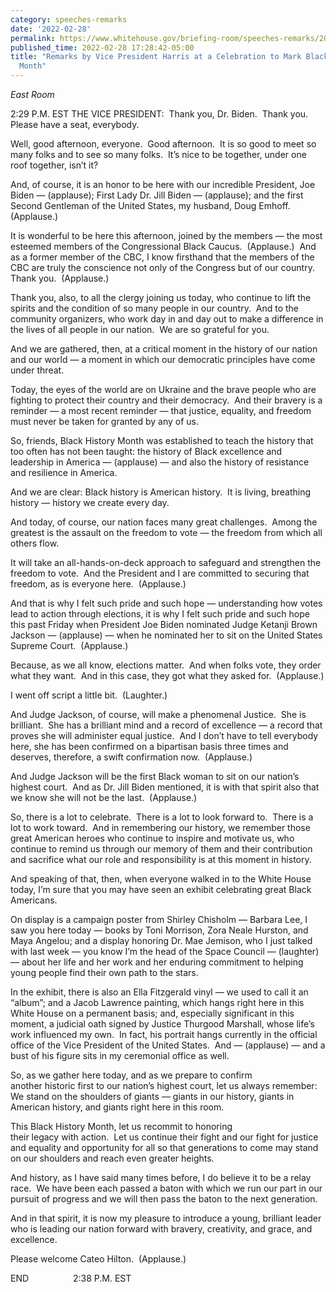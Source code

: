 ```yaml
---
category: speeches-remarks
date: '2022-02-28'
permalink: https://www.whitehouse.gov/briefing-room/speeches-remarks/2022/02/28/remarks-by-vice-president-harris-at-a-celebration-to-mark-black-history-month/
published_time: 2022-02-28 17:28:42-05:00
title: "Remarks by Vice President Harris at a Celebration to Mark Black History\_\
  Month"
---
```

 
*East Room*

2:29 P.M. EST THE VICE PRESIDENT:  Thank you, Dr. Biden.  Thank you. 
Please have a seat, everybody.

Well, good afternoon, everyone.  Good afternoon.  It is so good to meet
so many folks and to see so many folks.  It’s nice to be together, under
one roof together, isn’t it?

And, of course, it is an honor to be here with our incredible President,
Joe Biden — (applause); First Lady Dr. Jill Biden — (applause); and the
first Second Gentleman of the United States, my husband, Doug Emhoff. 
(Applause.)  
  
It is wonderful to be here this afternoon, joined by the members — the
most esteemed members of the Congressional Black Caucus.  (Applause.) 
And as a former member of the CBC, I know firsthand that the members of
the CBC are truly the conscience not only of the Congress but of our
country.  Thank you.  (Applause.)  
  
Thank you, also, to all the clergy joining us today, who continue to
lift the spirits and the condition of so many people in our country. 
And to the community organizers, who work day in and day out to make a
difference in the lives of all people in our nation.  We are so grateful
for you.

And we are gathered, then, at a critical moment in the history of our
nation and our world — a moment in which our democratic principles have
come under threat.  
  
Today, the eyes of the world are on Ukraine and the brave people who are
fighting to protect their country and their democracy.  And their
bravery is a reminder — a most recent reminder — that justice, equality,
and freedom must never be taken for granted by any of us.  
  
So, friends, Black History Month was established to teach the history
that too often has not been taught: the history of Black excellence and
leadership in America — (applause) — and also the history of resistance
and resilience in America.    
  
And we are clear: Black history is American history.  It is living,
breathing history — history we create every day. 

And today, of course, our nation faces many great challenges.  Among the
greatest is the assault on the freedom to vote — the freedom from which
all others flow.   
  
It will take an all-hands-on-deck approach to safeguard and strengthen
the freedom to vote.  And the President and I are committed to securing
that freedom, as is everyone here.  (Applause.)  
  
And that is why I felt such pride and such hope — understanding how
votes lead to action through elections, it is why I felt such pride and
such hope this past Friday when President Joe Biden nominated Judge
Ketanji Brown Jackson — (applause) — when he nominated her to sit on the
United States Supreme Court.  (Applause.)  
  
Because, as we all know, elections matter.  And when folks vote, they
order what they want.  And in this case, they got what they asked for. 
(Applause.)

I went off script a little bit.  (Laughter.)

And Judge Jackson, of course, will make a phenomenal Justice.  She is
brilliant.  She has a brilliant mind and a record of excellence — a
record that proves she will administer equal justice.  And I don’t have
to tell everybody here, she has been confirmed on a bipartisan basis
three times and deserves, therefore, a swift confirmation now. 
(Applause.)

And Judge Jackson will be the first Black woman to sit on our nation’s
highest court.  And as Dr. Jill Biden mentioned, it is with that spirit
also that we know she will not be the last.  (Applause.)   
  
So, there is a lot to celebrate.  There is a lot to look forward to. 
There is a lot to work toward.  And in remembering our history, we
remember those great American heroes who continue to inspire and
motivate us, who continue to remind us through our memory of them and
their contribution and sacrifice what our role and responsibility is at
this moment in history.  
  
And speaking of that, then, when everyone walked in to the White House
today, I’m sure that you may have seen an exhibit celebrating great
Black Americans.  
  
On display is a campaign poster from Shirley Chisholm — Barbara Lee, I
saw you here today — books by Toni Morrison, Zora Neale Hurston, and
Maya Angelou; and a display honoring Dr. Mae Jemison, who I just talked
with last week — you know I’m the head of the Space Council — (laughter)
— about her life and her work and her enduring commitment to helping
young people find their own path to the stars.  
  
In the exhibit, there is also an Ella Fitzgerald vinyl — we used to call
it an “album”; and a Jacob Lawrence painting, which hangs right here in
this White House on a permanent basis; and, especially significant in
this moment, a judicial oath signed by Justice Thurgood Marshall, whose
life’s work influenced my own.  In fact, his portrait hangs currently in
the official office of the Vice President of the United States.  And —
(applause) — and a bust of his figure sits in my ceremonial office as
well.  
  
So, as we gather here today, and as we prepare to confirm  
another historic first to our nation’s highest court, let us always
remember: We stand on the shoulders of giants — giants in our history,
giants in American history, and giants right here in this room.   
  
This Black History Month, let us recommit to honoring  
their legacy with action.  Let us continue their fight and our fight for
justice and equality and opportunity for all so that generations to come
may stand on our shoulders and reach even greater heights.  
  
And history, as I have said many times before, I do believe it to be a
relay race.  We have been each passed a baton with which we run our part
in our pursuit of progress and we will then pass the baton to the next
generation.   
  
And in that spirit, it is now my pleasure to introduce a young,
brilliant leader who is leading our nation forward with bravery,
creativity, and grace, and excellence.  
  
Please welcome Cateo Hilton.  (Applause.)   
  
END                  2:38 P.M. EST
